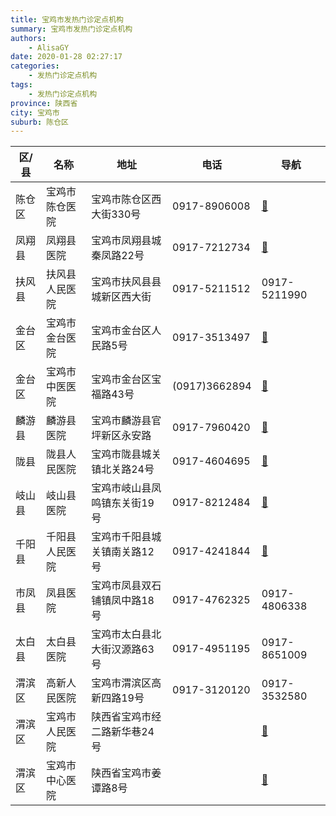 ```yaml
---
title: 宝鸡市发热门诊定点机构
summary: 宝鸡市发热门诊定点机构
authors: 
    - AlisaGY
date: 2020-01-28 02:27:17
categories: 
    - 发热门诊定点机构
tags: 
    - 发热门诊定点机构
province: 陕西省
city: 宝鸡市
suburb: 陈仓区
---
```


|  区/县  |  名称  |  地址  |  电话  |  导航  |
|------|-------|------|------|------|
|  陈仓区  |  宝鸡市陈仓医院  |  宝鸡市陈仓区西大街330号  |  0917-8906008  |  [🧭](https://ditu.amap.com/search?query=宝鸡市陈仓医院)  
|  凤翔县  |  凤翔县医院  |  宝鸡市凤翔县城秦凤路22号  |  0917-7212734  |  [🧭](https://ditu.amap.com/search?query=凤翔县医院)  
|  扶风县  |  扶风县人民医院  |  宝鸡市扶风县县城新区西大街  |  0917-5211512  |  0917-5211990  
|  金台区  |  宝鸡市金台医院  |  宝鸡市金台区人民路5号  |  0917-3513497  |  [🧭](https://ditu.amap.com/search?query=宝鸡市金台医院)  
|  金台区  |  宝鸡市中医医院  |  宝鸡市金台区宝福路43号  |  (0917)3662894  |  [🧭](https://ditu.amap.com/search?query=宝鸡市中医医院)  
|  麟游县  |  麟游县医院  |  宝鸡市麟游县官坪新区永安路  |  0917-7960420  |  [🧭](https://ditu.amap.com/search?query=麟游县医院)  
|  陇县  |  陇县人民医院  |  宝鸡市陇县城关镇北关路24号  |  0917-4604695  |  [🧭](https://ditu.amap.com/search?query=陇县人民医院)  
|  岐山县  |  岐山县医院  |  宝鸡市岐山县凤鸣镇东关街19号  |  0917-8212484  |  [🧭](https://ditu.amap.com/search?query=岐山县医院)  
|  千阳县  |  千阳县人民医院  |  宝鸡市千阳县城关镇南关路12号  |  0917-4241844  |  [🧭](https://ditu.amap.com/search?query=千阳县人民医院)  
|  市凤县  |  凤县医院  |  宝鸡市凤县双石铺镇凤中路18号  |  0917-4762325  |  0917-4806338  
|  太白县  |  太白县医院  |  宝鸡市太白县北大街汉源路63号  |  0917-4951195  |  0917-8651009  
|  渭滨区  |  高新人民医院  |  宝鸡市渭滨区高新四路19号  |  0917-3120120  |  0917-3532580  
|  渭滨区  |  宝鸡市人民医院  |  陕西省宝鸡市经二路新华巷24号  |    |  [🧭](https://ditu.amap.com/search?query=宝鸡市人民医院)  
|  渭滨区  |  宝鸡市中心医院  |  陕西省宝鸡市姜谭路8号  |    |  [🧭](https://ditu.amap.com/search?query=宝鸡市中心医院)  

